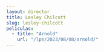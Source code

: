 ```yaml
---
layout: director
title: Lesley Chilcott
slug: lesley-chilcott
peliculas:
  - title: "Arnold"
    url: "/lps/2023/08/08/arnold/"
---
```


